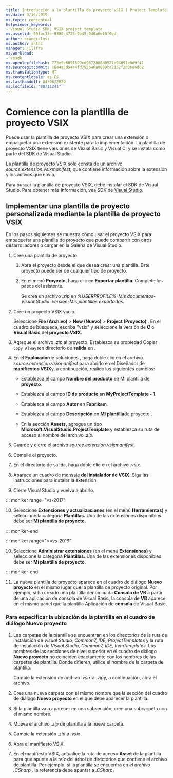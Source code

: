 ```yaml
---
title: Introducción a la plantilla de proyecto VSIX ( Project Template) Microsoft Docs
ms.date: 3/16/2019
ms.topic: conceptual
helpviewer_keywords:
- Visual Studio SDK, VSIX project template
ms.assetid: 89fac33e-9380-4723-9b45-048a6e16f0ed
author: acangialosi
ms.author: anthc
manager: jillfra
ms.workload:
- vssdk
ms.openlocfilehash: 773e9e6891599cd9672888d0521e94891e0d9f41
ms.sourcegitcommit: 16a4a5da4a4fd795b46a0869ca2152f2d36e6db2
ms.translationtype: MT
ms.contentlocale: es-ES
ms.lasthandoff: 04/06/2020
ms.locfileid: "80711241"
---
```

# <a name="get-started-with-the-vsix-project-template"></a>Comience con la plantilla de proyecto VSIX

Puede usar la plantilla de proyecto VSIX para crear una extensión o empaquetar una extensión existente para la implementación. La plantilla de proyecto VSIX tiene versiones de Visual Basic y Visual C, y se instala como parte del SDK de Visual Studio.

 La plantilla de proyecto VSIX solo consta de un archivo *source.extension.vsixmanifest,* que contiene información sobre la extensión y los activos que envía.

 Para buscar la plantilla de proyecto VSIX, debe instalar el SDK de Visual Studio. Para obtener más información, vea SDK de [Visual Studio](../extensibility/visual-studio-sdk.md).

## <a name="deploy-a-custom-project-template-using-the-vsix-project-template"></a>Implementar una plantilla de proyecto personalizada mediante la plantilla de proyecto VSIX

 En los pasos siguientes se muestra cómo usar el proyecto VSIX para empaquetar una plantilla de proyecto que puede compartir con otros desarrolladores o cargar en la Galería de Visual Studio.

1. Cree una plantilla de proyecto.

    1. Abra el proyecto desde el que desea crear una plantilla. Este proyecto puede ser de cualquier tipo de proyecto.

    2. En el menú **Proyecto**, haga clic en **Exportar plantilla**. Complete los pasos del asistente.

         Se crea un archivo *.zip* en *%USERPROFILE%-Mis documentos-Visual\\Studio .versión-Mis plantillas exportadas*.

2. Cree un proyecto VSIX vacío.

     Seleccione **File (Archivo)**  > **New (Nuevo)**  > **Project (Proyecto)** . En el cuadro de búsqueda, escriba "vsix" y seleccione la versión de **C** o **Visual Basic** del **proyecto VSIX**.

3. Agregue el archivo *.zip* al proyecto. Establezca su propiedad Copiar `Copy Always`en directorio de **salida** en .

4. En el **Explorador**de soluciones , haga doble clic en el archivo *source.extension.vsixmanifest* para abrirlo en el Diseñador de **manifiestos VSIX**y, a continuación, realice los siguientes cambios:

    - Establezca el campo **Nombre del producto** en Mi plantilla de **proyecto**.

    - Establezca el campo **ID de producto en** **MyProjectTemplate - 1**.

    - Establezca el campo **Autor** en **Fabrikam**.

    - Establezca el campo **Descripción** en **Mi plantilla**de proyecto .

    - En la sección **Assets,** agregue un tipo **Microsoft.VisualStudio.ProjectTemplate** y establezca su ruta de acceso al nombre del archivo *.zip.*

5. Guarde y cierre el archivo *source.extension.vsixmanifest.*

6. Compile el proyecto.

7. En el directorio de salida, haga doble clic en el archivo *.vsix.*

8. Aparece un cuadro de mensaje **del instalador de VSIX.** Siga las instrucciones para instalar la extensión.

9. Cierre Visual Studio y vuelva a abrirlo.

::: moniker range="vs-2017"

10. Seleccione **Extensiones y actualizaciones** (en el menú **Herramientas)** y seleccione la categoría **Plantillas.** Una de las extensiones disponibles debe ser **Mi plantilla de proyecto**.

::: moniker-end

::: moniker range=">=vs-2019"

10. Seleccione **Administrar extensiones** (en el menú **Extensiones)** y seleccione la categoría **Plantillas.** Una de las extensiones disponibles debe ser **Mi plantilla de proyecto**.

::: moniker-end

11. La nueva plantilla de proyecto aparece en el cuadro de diálogo **Nuevo proyecto** en el mismo lugar que la plantilla de proyecto original. Por ejemplo, si ha creado una plantilla denominada **Consola de VB** a partir de una aplicación de consola de Visual Basic, la consola de **VB** aparece en el mismo panel que la plantilla Aplicación de **consola** de Visual Basic.

### <a name="to-specify-the-location-of-the-template-in-the-new-project-dialog-box"></a>Para especificar la ubicación de la plantilla en el cuadro de diálogo Nuevo proyecto

1. Las carpetas de la plantilla se encuentran en los directorios de la ruta de instalación de *Visual Studio, Common7, IDE, ProjectTemplates* y la ruta de instalación de *Visual Studio, Common7, IDE, ItemTemplates.* Los nombres de las secciones de nivel superior en el cuadro de diálogo **Nuevo proyecto** no coinciden exactamente con los nombres de las carpetas de plantilla. Donde difieren, utilice el nombre de la carpeta de plantilla.

    Cambie la extensión de archivo *.vsix* a *.zip*y, a continuación, abra el archivo.

2. Cree una nueva carpeta con el mismo nombre que la sección del cuadro de diálogo **Nuevo proyecto** en el que debe aparecer la plantilla.

3. Si la plantilla va a aparecer en una subsección, cree una subcarpeta con el mismo nombre.

4. Mueva el archivo *.zip* de plantilla a la nueva carpeta.

5. Cambie la extensión *.zip* a *.vsix*.

6. Abra el manifiesto VSIX.

7. En el manifiesto VSIX, actualice la ruta de acceso **Asset** de la plantilla para que apunte a la raíz del árbol de directorios que contiene el archivo de plantilla. Por ejemplo, si la plantilla se encuentra en *el archivo .CSharp ,* la referencia debe apuntar a *.CSharp*.
